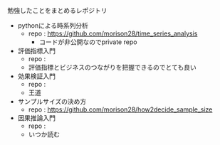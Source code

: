 勉強したことをまとめるレポジトリ

- pythonによる時系列分析
    - repo : https://github.com/morison28/time_series_analysis
        - コードが非公開なのでprivate repo
- 評価指標入門
    - repo : 
    - 評価指標とビジネスのつながりを把握できるのでとても良い
- 効果検証入門
    - repo : 
    - 王道
- サンプルサイズの決め方
    - repo : https://github.com/morison28/how2decide_sample_size
- 因果推論入門
    - repo :
    - いつか読む